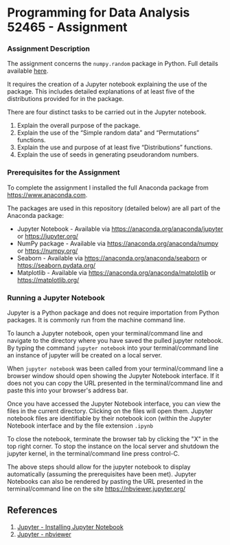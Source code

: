 # Programming for Data Analysis 52465 - Assignment

### Assignment Description
The assignment concerns the `numpy.random` package in Python. Full details available [here](https://github.com/SharonNicG/52465-Assignment/blob/main/ProgDA_Assignment.pdf).

It requires the creation of a Jupyter notebook explaining the use of the package.
This includes detailed explanations of at least five of the distributions provided for in the package.

There are four distinct tasks to be carried out in the Jupyter notebook.
1. Explain the overall purpose of the package.
2. Explain the use of the “Simple random data” and “Permutations” functions.
3. Explain the use and purpose of at least five “Distributions” functions.
4. Explain the use of seeds in generating pseudorandom numbers.

### Prerequisites for the Assignment
To complete the assignment I installed the full Anaconda package from https://www.anaconda.com.

The packages are used in this repository (detailed below) are all part of the Anaconda package:
- Jupyter Notebook - Available via https://anaconda.org/anaconda/jupyter or https://jupyter.org/
- NumPy package - Available via  https://anaconda.org/anaconda/numpy or https://numpy.org/
- Seaborn - Available via https://anaconda.org/anaconda/seaborn or https://seaborn.pydata.org/
- Matplotlib - Available via  https://anaconda.org/anaconda/matplotlib or https://matplotlib.org/

### Running a Jupyter Notebook
Jupyter is a Python package and does not require importation from Python packages. It is commonly run from the machine command line.

To launch a Jupyter notebook, open your terminal/command line and navigate to the directory where you have saved the pulled jupyter notebook. 
By typing the command `jupyter notebook` into your terminal/command line an instance of jupyter will be created on a local server. 

When `jupyter notebook` was been called from your terminal/command line a  browser window should open showing the Jupyter Notebook interface.
If it does not you can copy the URL presented in the terminal/command line and paste this into your browser's address bar.

Once you have accessed the Jupyter Notebook interface, you can view the files in the current directory. Clicking on the files will open them. 
Jupyter notebook files are identifiable by their notebook icon (within the Jupyter Notebook interface and by the file extension `.ipynb`

To close the notebook, terminate the browser  tab by clicking the "X" in the top right corner.
To stop the instance on the local server and shutdown the jupyter kernel, in the terminal/command line press control-C.

The above steps should allow for the jupyter notebook to display automatically (assuming the prerequisites have been met). 
Jupyter Notebooks can also be rendered by pasting the URL presented in the terminal/command line on the site https://nbviewer.jupyter.org/

## References

1. [Jupyter - Installing Jupyter Notebook](https://jupyter.readthedocs.io/en/latest/install.html)
2. [Jupyter - nbviewer](https://nbviewer.jupyter.org/)
